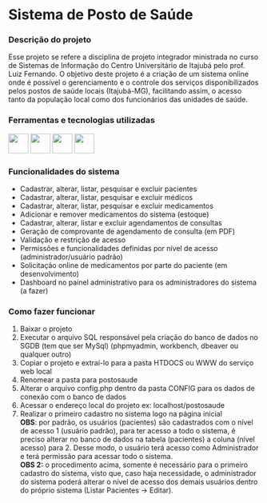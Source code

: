 <link rel="stylesheet" href="https://cdn.jsdelivr.net/gh/devicons/devicon@v2.15.1/devicon.min.css">
          
# Sistema de Posto de Saúde

### Descrição do projeto

Esse projeto se refere a disciplina de projeto integrador ministrada no curso de Sistemas de Informação do Centro Universitário de Itajubá pelo prof. Luiz Fernando.
O objetivo deste projeto é a criação de um sistema online onde é possível o gerenciamento e o controle dos serviços disponibilizados pelos postos de saúde locais (Itajubá-MG), facilitando assim, o acesso tanto da população local como dos funcionários das unidades de saúde.

### Ferramentas e tecnologias utilizadas


<img src="https://cdn.jsdelivr.net/gh/devicons/devicon/icons/vscode/vscode-original.svg" width="40" height="40"/> <img src="https://cdn.jsdelivr.net/gh/devicons/devicon/icons/php/php-original.svg" width="40" height="40"/> <img src="https://cdn.jsdelivr.net/gh/devicons/devicon/icons/mysql/mysql-original-wordmark.svg" width="40" height="40"/> <img src="https://cdn.jsdelivr.net/gh/devicons/devicon/icons/bootstrap/bootstrap-original.svg" width="40" height="40"/>

### Funcionalidades do sistema
<ul>
     <li>Cadastrar, alterar, listar, pesquisar e excluir pacientes</li>
     <li>Cadastrar, alterar, listar, pesquisar e excluir médicos</li>
     <li>Cadastrar, alterar, listar, pesquisar e excluir medicamentos</li>
     <li>Adicionar e remover medicamentos do sistema (estoque)</li>
     <li>Cadastrar, alterar, listar e excluir agendamentos de consultas</li>
     <li>Geração de comprovante de agendamento de consulta (em PDF)</li>
     <li>Validação e restrição de acesso</li>
     <li>Permissões e funcionalidades definidas por nível de acesso (administrador/usuário padrão)</li>
     <li>Solicitação online de medicamentos por parte do paciente (em desenvolvimento)</li>
     <li>Dashboard no painel administrativo para os administradores do sistema (a fazer)</li>
</ul>

### Como fazer funcionar

<ol>
  <li>Baixar o projeto</li>
  <li>Executar o arquivo SQL responsável pela criação do banco de dados no SGDB (tem que ser MySql) (phpmyadmin, workbench, dbeaver ou qualquer outro)</li>
  <li>Copiar o projeto e extraí-lo para a pasta HTDOCS ou WWW do serviço web local</li>
  <li>Renomear a pasta para postosaude</li>
  <li>Alterar o arquivo config.php dentro da pasta CONFIG para os dados de conexão com o banco de dados</li>
  <li>Acessar o endereço local do projeto ex: localhost/postosaude</li>
  <li>Realizar o primeiro cadastro no sistema logo na página inicial</li>
  <strong>OBS</strong>: por padrão, os usuários (pacientes) são cadastrados com o nível de acesso 1 (usuário padrão), para ter acesso a todo o sistema, é preciso alterar no banco de dados na tabela (pacientes) a coluna (nível acesso) para 2. Desse modo, o usuário terá acesso como Administrador e terá permissão para acessar todo o sistema. <br>
  <strong>OBS 2:</strong> o procedimento acima, somente é necessário para o primeiro cadastro do sistema, visto que, caso haja necessidade, o administrador do sistema poderá alterar o nível de acesso dos demais usuários dentro do próprio sistema (Listar Pacientes -> Editar).
</ol>
 
